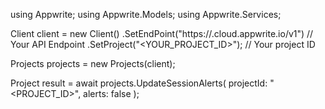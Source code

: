 using Appwrite;
using Appwrite.Models;
using Appwrite.Services;

Client client = new Client()
    .SetEndPoint("https://<REGION>.cloud.appwrite.io/v1") // Your API Endpoint
    .SetProject("<YOUR_PROJECT_ID>"); // Your project ID

Projects projects = new Projects(client);

Project result = await projects.UpdateSessionAlerts(
    projectId: "<PROJECT_ID>",
    alerts: false
);
